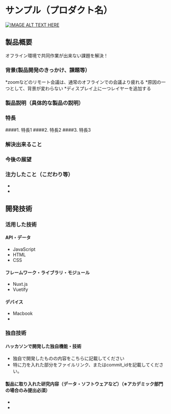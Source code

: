 # サンプル（プロダクト名）

[![IMAGE ALT TEXT HERE](https://jphacks.com/wp-content/uploads/2020/09/JPHACKS2020_ogp.jpg)](https://www.youtube.com/watch?v=G5rULR53uMk)

## 製品概要
オフライン環境で共同作業が出来ない課題を解決！
### 背景(製品開発のきっかけ、課題等）
*zoomなどのリモート会議は、通常のオフラインでの会議より疲れる
*原因の一つとして、背景が変わらない
*ディスプレイ上に一つレイヤーを追加する
### 製品説明（具体的な製品の説明）
### 特長
####1. 特長1
####2. 特長2
####3. 特長3

### 解決出来ること
### 今後の展望
### 注力したこと（こだわり等）
* 
* 

## 開発技術
### 活用した技術
#### API・データ
* JavaScript
* HTML
* CSS

#### フレームワーク・ライブラリ・モジュール
* Nuxt.js
* Vuetify

#### デバイス
* Macbook
* 

### 独自技術
#### ハッカソンで開発した独自機能・技術
* 独自で開発したものの内容をこちらに記載してください
* 特に力を入れた部分をファイルリンク、またはcommit_idを記載してください。

#### 製品に取り入れた研究内容（データ・ソフトウェアなど）（※アカデミック部門の場合のみ提出必須）
* 
* 
